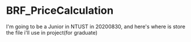 # BRF_PriceCalculation
I'm going to be a Junior in NTUST in 20200830, and here's where is store the file i'll use in project(for graduate)
